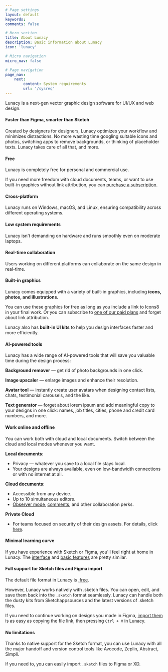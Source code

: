 ```yaml
---
# Page settings
layout: default
keywords:
comments: false

# Hero section
title: About Lunacy
description: Basic information about Lunacy
icon: 'lunacy'

# Micro navigation
micro_nav: false

# Page navigation
page_nav:
    next:
        content: System requirements
        url: '/sysreq'
---
```



Lunacy is a next-gen vector graphic design software for UI/UX and web design. 

#### Faster than Figma, smarter than Sketch

Created by designers for designers, Lunacy optimizes your workflow and minimizes distractions. No more wasting time googling suitable icons and photos, switching apps to remove backgrounds, or thinking of placeholder texts. Lunacy takes care of all that, and more.

#### Free

Lunacy is completely free for personal and commercial use.

If you need more freedom with cloud documents, teams, or want to use built-in graphics without link attribution, you can <a href="https://lunacy.docs.icons8.com/subscriptions/" target="_blank">purchase a subscription</a>.

#### Cross-platform

Lunacy runs on Windows, macOS, and Linux, ensuring compatibility across different operating systems.

#### Low system requirements

Lunacy isn't demanding on hardware and runs smoothly even on moderate laptops. 

#### Real-time collaboration

Users working on different platforms can collaborate on the same design in real-time.

#### Built-in graphics

Lunacy comes equipped with a variety of built-in graphics, including **icons, photos, and illustrations.**

You can use these graphics for free as long as you include a link to Icons8 in your final work. Or you can subscribe to <a href="https://lunacy.docs.icons8.com/subscriptions/#graphics-subscriptions" target="_blank">one of our paid plans</a> and forget about link attribution.

Lunacy also has **built-in UI kits** to help you design interfaces faster and more efficiently.

#### AI-powered tools 

Lunacy has a wide range of AI-powered tools that will save you valuable time during the design process:

**Background remover** — get rid of photo backgrounds in one click.

**Image upscaler** — enlarge images and enhance their resolution.

**Avatar tool** — instantly create user avatars when designing contact lists, chats, testimonial carousels, and the like.

**Text generator** — forget about lorem ipsum and add meaningful copy to your designs in one click: names, job titles, cities, phone and credit card numbers, and more.

#### Work online and offline

You can work both with cloud and local documents. Switch between the cloud and local modes whenever you want.

**Local documents**:

* Privacy — whatever you save to a local file stays local.
* Your designs are always available, even on low-bandwidth connections or with no internet at all.

**Cloud documents**:

* Accessible from any device.
* Up to 10 simultaneous editors.
* <a href="https://lunacy.docs.icons8.com/clouddocs/#observer-mode" target="_blank">Observer mode</a>, <a href="https://lunacy.docs.icons8.com/comments/" target="_blank">comments</a>, and other collaboration perks.

**Private Cloud**

* For teams focused on security of their design assets. For details, click <a href="https://lunacy.docs.icons8.com/private_cloud/" target="_blank">here</a>.

#### Minimal learning curve

If you have experience with Sketch or Figma, you'll feel right at home in Lunacy. The <a href="https://lunacy.docs.icons8.com/interface/" target="_blank">interface</a> and <a href="https://lunacy.docs.icons8.com/basics/" target="_blank">basic features</a> are pretty similar.

#### Full support for Sketch files and Figma import

The default file format in Lunacy is [.free](https://github.com/icons8/free).

However, Lunacy works natively with .sketch files. You can open, edit, and save them back into the `.sketch` format seamlessly. Lunacy can handle both the dusty kits from Sketchappsources and the latest versions of .sketch files.

If you need to continue working on designs you made in Figma, <a href="https://lunacy.docs.icons8.com/interface/#importing-documents" target="_blank">import them</a> is as easy as copying the file link, then pressing `Ctrl + V` in Lunacy.

#### No limitations

Thanks to native support for the Sketch format, you can use Lunacy with all the major handoff and version control tools like Avocode, Zeplin, Abstract, Simpli.

If you need to, you can easily import `.sketch` files to Figma or XD.
